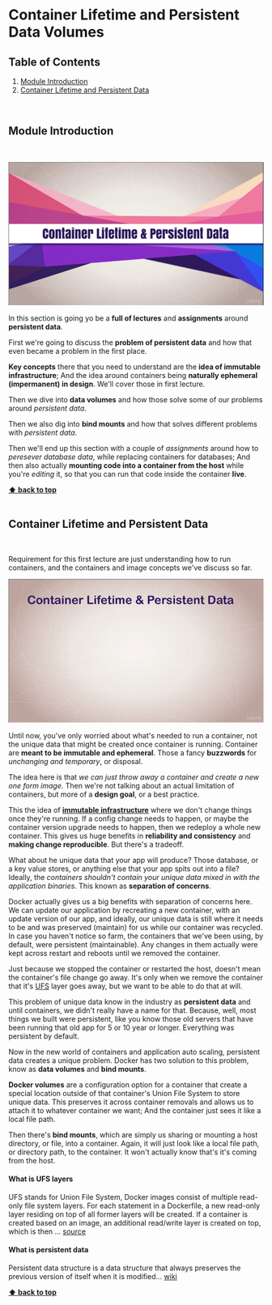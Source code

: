 # Container Lifetime and Persistent Data Volumes

## Table of Contents

1. [Module Introduction](#module-introduction)
2. [Container Lifetime and Persistent Data](#container-lifetime-and-persistent-data)

<br/>

## Module Introduction
<br/>

![chapter-5-1.gif](./images/gif/chapter-5-1.gif "Module introduction")
<br/>

In this section is going yo be a **full of lectures** and **assignments** around
**persistent data**.

First we're going to discuss the **problem of persistent data** and how that
even became a problem in the first place.

**Key concepts** there that you need to understand are the **idea of immutable
infrastructure**; And the idea around containers being **naturally ephemeral
(impermanent) in design**. We'll cover those in first lecture.

Then we dive into **data volumes** and how those solve some of our problems
around _persistent data_.

Then we also dig into **bind mounts** and how that solves different problems
with _persistent data_.

Then we'll end up this section with a couple of _assignments_ around how to
_peresever database data_, while replacing containers for databases; And then
also actually **mounting code into a container from the host** while you're
_editing_ it, so that you can run that code inside the container **live**.


**[⬆ back to top](#table-of-contents)**
<br/>
<br/>

## Container Lifetime and Persistent Data
<br/>

Requirement for this first lecture are just understanding how to run containers,
and the containers and image concepts we've discuss so far.

![chapter-5-2.gif](./images/gif/chapter-5-2.gif "Cointainer lifetime and persistent data")
<br/>

Until now, you've only worried about what's needed to run a container, not the
unique data that might be created once container is running. Container are
**meant to be immutable and ephemeral**. Those a fancy **buzzwords** for
_unchanging and temporary_, or disposal.

The idea here is that _we can just throw away a container and create a new one
form image_. Then we're not talking about an actual limitation of containers,
but more of a **design goal**, or a best practice.

This the idea of **[immutable
infrastructure](https://www.oreilly.com/radar/an-introduction-to-immutable-infrastructure/)**
where we don't change things once they're running. If a config change needs to
happen, or maybe the container version upgrade needs to happen, then we redeploy
a whole new container. This gives us huge benefits in **reliability and
consistency** and **making change reproducible**. But there's a tradeoff.

What about he unique data that your app will produce? Those database, or a key
value stores, or anything else that your app spits out into a file? Ideally, the
_containers shouldn't contain your unique data mixed in with the application
binaries_. This known as **separation of concerns**.

Docker actually gives us a big benefits with separation of concerns here. We can
update our application by recreating a new container, with an update version of
our app, and ideally, our unique data is still where it needs to be and was
preserved (maintain) for us while our container was recycled. In case you
haven't notice so farm, the containers that we've been using, by default, were
persistent (maintainable). Any changes in them actually were kept across restart
and reboots until we removed the container.

Just because we stopped the container or restarted the host, doesn't mean the
container's file change go away. It's only when we remove the container that
it's [UFS](#what-is-ufs-layers) layer goes away, but we want to be able to do
that at will.

This problem of unique data know in the industry as **persistent data** and
until containers, we didn't really have a name for that. Because, well, most
things we built were persistent, like you know those old servers that have been
running that old app for 5 or 10 year or longer. Everything was persistent by
default.

Now in the new world of containers and application auto scaling, persistent data
creates a unique problem. Docker has two solution to this problem, know as
**data volumes** and **bind mounts**.

**Docker volumes** are a configuration option for a container that create a special
location outside of that container's  Union File System to store unique data.
This preserves it across container removals and allows us to attach it to
whatever container we want; And the container just sees it like a local file
path.

Then there's **bind mounts**, which are simply us sharing or mounting a host
directory, or file, into a container. Again, it will just look like a local file
path, or directory path, to the container. It won't actually know that's it's
coming from the host.


#### What is UFS layers

UFS stands for Union File System, Docker images consist of multiple read-only
file system layers. For each statement in a Dockerfile, a new read-only layer
residing on top of all former layers will be created. If a container is created
based on an image, an additional read/write layer is created on top, which is
then ...
[source](www.dxc.technology/application_services/insights/146173-how_to_get_the_most_out_of_docker_technology)

#### What is persistent data

Persistent data structure is a data structure that always preserves the
previous version of itself when it is modified...
[wiki](wiki2.org/en/Persistent_data_structure)










**[⬆ back to top](#table-of-contents)**
<br/>
<br/>

